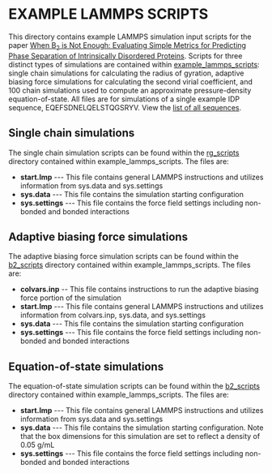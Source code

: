 # EXAMPLE LAMMPS SCRIPTS

This directory contains example LAMMPS simulation input scripts for the paper [When B<sub>2</sub> is Not Enough: Evaluating Simple Metrics for Predicting Phase Separation of Intrinsically Disordered Proteins](https://doi.org/10.48550/arXiv.2507.12312).
Scripts for three distinct types of simulations are contained within [example_lammps_scripts](/2025-idp-psp/example_lammps_scripts): single chain simulations for calculating the radius of gyration, adaptive biasing force simulations for calculating the second virial coefficient, and 100 chain simulations used to compute an approximate pressure-density equation-of-state.
All files are for simulations of a single example IDP sequence, EQEFSDNELQELSTQGSRYV.
View the [list of all sequences](https://g-ef94ef.f0ad1.36fe.data.globus.org/10.34770/6tnm-7b56/390/seq_heteromeric.txt).


## Single chain simulations

The single chain simulation scripts can be found within the [rg_scripts](/2025-idp-psp/example_lammps_scripts/rg_scripts) directory contained within example_lammps_scripts. 
The files are:

- **start.lmp** --- This file contains general LAMMPS instructions and utilizes information from sys.data and sys.settings
- **sys.data** --- This file contains the simulation starting configuration
- **sys.settings** --- This file contains the force field settings including non-bonded and bonded interactions


## Adaptive biasing force simulations

The adaptive biasing force simulation scripts can be found within the [b2_scripts](/2025-idp-psp/example_lammps_scripts/b2_scripts) directory contained within example_lammps_scripts. 
The files are:

- **colvars.inp** -- This file contains instructions to run the adaptive biasing force portion of the simulation
- **start.lmp** --- This file contains general LAMMPS instructions and utilizes information from colvars.inp, sys.data, and sys.settings
- **sys.data** --- This file contains the simulation starting configuration
- **sys.settings** --- This file contains the force field settings including non-bonded and bonded interactions


## Equation-of-state simulations

The equation-of-state simulation scripts can be found within the [b2_scripts](/2025-idp-psp/example_lammps_scripts/eos_scripts) directory contained within example_lammps_scripts. 
The files are:

- **start.lmp** --- This file contains general LAMMPS instructions and utilizes information from sys.data and sys.settings
- **sys.data** --- This file contains the simulation starting configuration. Note that the box dimensions for this simulation are set to reflect a density of 0.05 g/mL
- **sys.settings** --- This file contains the force field settings including non-bonded and bonded interactions
